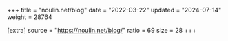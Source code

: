 +++
title = "noulin.net/blog"
date = "2022-03-22"
updated = "2024-07-14"
weight = 28764

[extra]
source = "https://noulin.net/blog/"
ratio = 69
size = 28
+++
